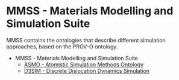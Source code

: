 # MMSS - Materials Modelling and Simulation Suite

MMSS contains the ontologies that describe different simulation approaches, based on the PROV-O ontology.

* MMSS - Materials Modelling and Simulation Suite
  * [ASMO - Atomistic Simulation Methods Ontology](https://github.com/OCDO/asmo)
  * [D3SIM - Discrete Dislocation Dynamics Simulation](https://github.com/OCDO/D3SIM)
